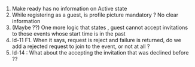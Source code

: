 ﻿1. Make ready has no information on Active state
2. While registering as a guest, is profile picture mandatory ? No clear information
3. (Maybe ??) One more logic that states , guest cannot accept invitations to those events whose start time is in the past
4. Id-11 F1. When it says, request is reject and failure is returned, do we add a rejected request to join to the event, or not at all ?
5. Id-14 : What about the accepting the invitation that was declined before ??